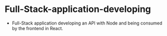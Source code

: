# Full-Stack-application-developing

- Full-Stack application developing an API with Node and being consumed by the frontend in React.
